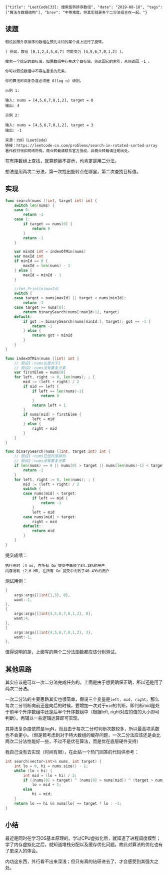 ```lw-blog-meta
{"title": "LeetCode[33]: 搜索旋转排序数组", "date": "2019-08-18", "tags": ["算法与数据结构"], "brev": "中等难度。但其实就是多个二分法组合在一起。"}
```

## 读题

```text
假设按照升序排序的数组在预先未知的某个点上进行了旋转。

( 例如，数组 [0,1,2,4,5,6,7] 可能变为 [4,5,6,7,0,1,2] )。

搜索一个给定的目标值，如果数组中存在这个目标值，则返回它的索引，否则返回 -1 。

你可以假设数组中不存在重复的元素。

你的算法时间复杂度必须是 O(log n) 级别。

示例 1:

输入: nums = [4,5,6,7,0,1,2], target = 0
输出: 4

示例 2:

输入: nums = [4,5,6,7,0,1,2], target = 3
输出: -1

来源：力扣（LeetCode）
链接：https://leetcode-cn.com/problems/search-in-rotated-sorted-array
著作权归领扣网络所有。商业转载请联系官方授权，非商业转载请注明出处。
```

在有序数组上查找，就算题目不提示，也肯定是用二分法。

想法是用两次二分法，第一次找出旋转点在哪里，第二次查找目标值。

## 实现

```go
func search(nums []int, target int) int {
    switch len(nums) {
    case 0:
        return -1
    case 1:
        if target == nums[0] {
            return 0
        }
        return -1
    }

    var minId int = indexOfMin(nums)
    var maxId int
    if minId == 0 {
        maxId = len(nums) - 1
    } else {
        maxId = minId - 1
    }

    //fmt.Println(maxId)
    switch {
    case target > nums[maxId] || target < nums[minId]:
        return -1
    case target >= nums[0]:
        return binarySearch(nums[:maxId+1], target)
    default:
        if got := binarySearch(nums[minId:], target); got == -1 {
            return -1
        } else {
            return got + minId
        }
    }
}

func indexOfMin(nums []int) int {
    // 假设1：nums长度大于1
    // 假设2：nums没有重复元素
    var firstElem = nums[0]
    for left, right := 0, len(nums); ; {
        mid := (left + right) / 2
        if mid == left {
            if left == len(nums)-1{
                return 0
            }
            return left + 1
        }
        if nums[mid] > firstElem {
            left = mid
        } else {
            right = mid
        }
    }
}

func binarySearch(nums []int, target int) int {
    // 假设1：nums已经升序排列
    // 假设2：nums没有重复元素
    if len(nums) == 0 || nums[0] > target || nums[len(nums)-1] < target {
        return -1
    }
    for left, right := 0, len(nums); ; {
        mid := (left + right) / 2
        switch {
        case nums[mid] < target:
            if left == mid {
                return -1
            }
            left = mid
        case nums[mid] > target:
            right = mid
        default:
            return mid
        }
    }
}
```

提交成绩：

```text
执行用时 :4 ms, 在所有 Go 提交中击败了84.18%的用户
内存消耗 :2.6 MB, 在所有 Go 提交中击败了40.43%的用户
```

测试用例：

```go
{
    args:args{[]int{1,3}, 0},
    want:-1,
},
{
    args:args{[]int{4,5,6,7,0,1,2}, 0},
    want:4,
},
{
    args:args{[]int{4,5,6,7,0,1,2}, 3},
    want:-1,
},
```

值得说明的是，上面写的两个二分法函数都应该分别测试。

## 其他思路

其实应该是可以一次二分法完成任务的。上面是由于想要确保正确，所以还是用了两次二分法。

一次二分法的主要思路其实也很简单，假设三个变量是`left, mid, right`，那么每次二分判断向前还是向后的时候，要增加一次对于`mid`的判断，即判断mid是处于前半个升序数组中还是后半个升序数组中（根据left, right对应的值的大小即可判断）。再辅以一些逻辑运算即可实现。

其算法复杂度依然是logN，而且由于每次二分时判断次数较多，所以最高项系数也不会更小。（但是若考虑到对于特大数组的缓存问题，一次二分法应该还是会比两次二分法性能好一些，不过不是优在算法，而是优在底层硬件支持）

我自己没有去实现（时间有限），在此贴一个热门回答的代码供参考：

```c++
int search(vector<int>& nums, int target) {
    int lo = 0, hi = nums.size() - 1;
    while (lo < hi) {
        int mid = (lo + hi) / 2;
        if ((nums[0] > target) ^ (nums[0] > nums[mid]) ^ (target > nums[mid]))
            lo = mid + 1;
        else
            hi = mid;
    }
    return lo == hi && nums[lo] == target ? lo : -1;
}
```

## 小结

最近是同时在学习OS基本原理的。学过CPU虚拟化后，就知道了进程调度模型；学了内存虚拟化之后，就知道堆栈分配以及缓存优化问题。故此对算法的优化也有了更深入的体会。

内功这东西，外行看不出来深浅；但只有真的钻研进去了，才会感受到其强大之处。
